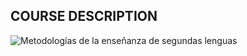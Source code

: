 ## COURSE DESCRIPTION

![Metodologías de la enseñanza de segundas lenguas](https://i0.wp.com/wlclassroom.com/wp-content/uploads/2011/03/screen-shot-2015-03-15-at-3-48-53-pm.png?ssl=1)
